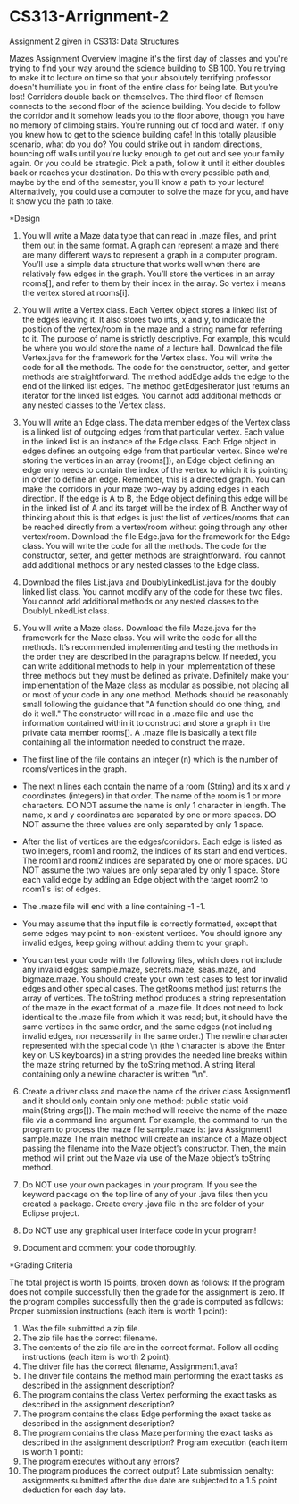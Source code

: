 # CS313-Arrignment-2
Assignment 2 given in CS313: Data Structures

Mazes Assignment
Overview
Imagine it's the first day of classes and you're trying to find your way around the science building to SB 100. 
You're trying to make it to lecture on time so that your absolutely terrifying professor doesn't humiliate you in 
front of the entire class for being late. But you're lost! Corridors double back on themselves. The third floor of 
Remsen connects to the second floor of the science building. You decide to follow the corridor and it somehow leads 
you to the floor above, though you have no memory of climbing stairs. You're running out of food and water. If only 
you knew how to get to the science building cafe! In this totally plausible scenario, what do you do? You could 
strike out in random directions, bouncing off walls until you're lucky enough to get out and see your family again. 
Or you could be strategic. Pick a path, follow it until it either doubles back or reaches your destination. Do this 
with every possible path and, maybe by the end of the semester, you'll know a path to your lecture! Alternatively, 
you could use a computer to solve the maze for you, and have it show you the path to take.

*Design

1. You will write a Maze data type that can read in .maze files, and print them out in the same format. A graph can 
represent a maze and there are many different ways to represent a graph in a computer program. You’ll use a simple 
data structure that works well when there are relatively few edges in the graph. You’ll store the vertices in an array 
rooms[], and refer to them by their index in the array. So vertex i means the vertex stored at rooms[i].

2. You will write a Vertex class. Each Vertex object stores a linked list of the edges leaving it. It also stores two 
ints, x and y, to indicate the position of the vertex/room in the maze and a string name for referring to it. The 
purpose of name is strictly descriptive. For example, this would be where you would store the name of a lecture hall.
Download the file Vertex.java for the framework for the Vertex class. You will write the code for all the methods. 
The code for the constructor, setter, and getter methods are straightforward. The method addEdge adds the edge to the 
end of the linked list edges. The method getEdgesIterator just returns an iterator for the linked list edges. You 
cannot add additional methods or any nested classes to the Vertex class.

3. You will write an Edge class. The data member edges of the Vertex class is a linked list of outgoing edges from 
that particular vertex. Each value in the linked list is an instance of the Edge class. Each Edge object in edges 
defines an outgoing edge from that particular vertex. Since we're storing the vertices in an array (rooms[]), an Edge 
object defining an edge only needs to contain the index of the vertex to which it is pointing in order to define an 
edge. Remember, this is a directed graph. You can make the corridors in your maze two-way by adding edges in each 
direction. If the edge is A to B, the Edge object defining this edge will be in the linked list of A and its target 
will be the index of B. Another way of thinking about this is that edges is just the list of vertices/rooms that can 
be reached directly from a vertex/room without going through any other vertex/room.
Download the file Edge.java for the framework for the Edge class. You will write the code for all the methods. The 
code for the constructor, setter, and getter methods are straightforward. You cannot add additional methods or any 
nested classes to the Edge class.

4. Download the files List.java and DoublyLinkedList.java for the doubly linked list class. You cannot modify any of 
the code for these two files. You cannot add additional methods or any nested classes to the DoublyLinkedList class.

5. You will write a Maze class. Download the file Maze.java for the framework for the Maze class. You will write the code 
for all the methods. It’s recommended implementing and testing the methods in the order they are described in the 
paragraphs below. If needed, you can write additional methods to help in your implementation of these three methods 
but they must be defined as private. Definitely make your implementation of the Maze class as modular as possible, not 
placing all or most of your code in any one method. Methods should be reasonably small following the guidance that "A 
function should do one thing, and do it well."
The constructor will read in a .maze file and use the information contained within it to construct and store a graph in 
the private data member rooms[]. A .maze file is basically a text file containing all the information needed to construct 
the maze.

- The first line of the file contains an integer (n) which is the number of rooms/vertices in the graph.

- The next n lines each contain the name of a room (String) and its x and y coordinates (integers) in that order. 
The name of the room is 1 or more characters. DO NOT assume the name is only 1 character in length. The name, x and y 
coordinates are separated by one or more spaces. DO NOT assume the three values are only separated by only 1 space.

- After the list of vertices are the edges/corridors. Each edge is listed as two integers, room1 and room2, the indices 
of its start and end vertices. The room1 and room2 indices are separated by one or more spaces. DO NOT assume the two 
values are only separated by only 1 space. Store each valid edge by adding an Edge object with the target room2 to room1's 
list of edges.

- The .maze file will end with a line containing -1 -1.

- You may assume that the input file is correctly formatted, except that some edges may point to non-existent vertices. 
You should ignore any invalid edges, keep going without adding them to your graph.

- You can test your code with the following files, which does not include any invalid edges: sample.maze, secrets.maze, 
seas.maze, and bigmaze.maze. You should create your own test cases to test for invalid edges and other special cases.
The getRooms method just returns the array of vertices.
The toString method produces a string representation of the maze in the exact format of a .maze file. 
It does not need to look identical to the .maze file from which it was read; but, it should have the same vertices in 
the same order, and the same edges (not including invalid edges, nor necessarily in the same order.) The newline character
represented with the special code \n (the \ character is above the Enter key on US keyboards) in a string provides the 
needed line breaks within the maze string returned by the toString method. A string literal containing only a newline 
character is written "\n".

6. Create a driver class and make the name of the driver class Assignment1 and it should only contain only one method:
public static void main(String args[]).
The main method will receive the name of the maze file via a command line argument. For example, the command to run the 
program to process the maze file sample.maze is:
java Assignment1 sample.maze
The main method will create an instance of a Maze object passing the filename into the Maze object’s constructor. 
Then, the main method will print out the Maze via use of the Maze object’s toString method.

7. Do NOT use your own packages in your program. If you see the keyword package on the top line of any of your .java 
files then you created a package. Create every .java file in the src folder of your Eclipse project.

8. Do NOT use any graphical user interface code in your program!

9. Document and comment your code thoroughly.

*Grading Criteria

The total project is worth 15 points, broken down as follows:
If the program does not compile successfully then the grade for the assignment is zero.
If the program compiles successfully then the grade is computed as follows:
Proper submission instructions (each item is worth 1 point):
1. Was the file submitted a zip file.
2. The zip file has the correct filename.
3. The contents of the zip file are in the correct format.
Follow all coding instructions (each item is worth 2 point):
4. The driver file has the correct filename, Assignment1.java?
5. The driver file contains the method main performing the exact tasks as described in the assignment description?
6. The program contains the class Vertex performing the exact tasks as described in the assignment description?
7. The program contains the class Edge performing the exact tasks as described in the assignment description?
8. The program contains the class Maze performing the exact tasks as described in the assignment description?
Program execution (each item is worth 1 point):
9. The program executes without any errors?
10. The program produces the correct output?
Late submission penalty: assignments submitted after the due date are subjected to a 1.5 point deduction for each day late.

